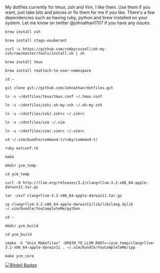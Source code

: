My dotfiles currently for tmux, zsh and Vim, I like them. Use them if you want, just take bits and pieces or fix them for me if you like.
There's a few dependencies such as having ruby, python and brew installed on your system. Let me know on twitter @johnathan1707 if you have any issues.

`brew install zsh`

`brew install ctags-exuberant`

`curl -L https://github.com/robbyrussell/oh-my-zsh/raw/master/tools/install.sh | sh`

`brew install tmux`

`brew install reattach-to-user-namespace`

`cd ~`

`git clone git://github.com/Johnathan/dotfiles.git`

`ln -s ~/dotfiles/tmux/tmux.conf ~/.tmux.conf`

`ln -s ~/dotfiles/zsh/.oh-my-zsh ~/.oh-my-zsh`

`ln -s ~/dotfiles/zsh/.zshrc ~/.zshrc`

`ln -s ~/dotfiles/vim ~/.vim`

`ln -s ~/dotfiles/vim/.vimrc ~/.vimrc`

`cd ~/.vim/bundle/command-t/ruby/command-t/`

`ruby extconf.rb`

`make`

`mkdir ycm_temp`

`cd ycm_temp`

`curl -O http://llvm.org/releases/3.2/clang+llvm-3.2-x86_64-apple-darwin11.tar.gz`

`tar -zxvf clang+llvm-3.2-x86_64-apple-darwin11.tar.gz`

`cp clang+llvm-3.2-x86_64-apple-darwin11/lib/libclang.dylib ~/.vim/bundle/YouCompleteMe/python`

`cd ~`

`mkdir ycm_build`

`cd ycm_build`

`cmake -G "Unix Makefiles" -DPATH_TO_LLVM_ROOT=~/ycm_temp/clang+llvm-3.2-x86_64-apple-darwin11 . ~/.vim/bundle/YouCompleteMe/cpp`

`make ycm_core`


[![Bitdeli Badge](https://d2weczhvl823v0.cloudfront.net/Johnathan/dotfiles/trend.png)](https://bitdeli.com/free "Bitdeli Badge")

